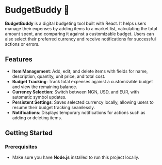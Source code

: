 # BudgetBuddy 🛒

**BudgetBuddy** is a digital budgeting tool built with React. It helps users manage their expenses by adding items to a market list, calculating the total amount spent, and comparing it against a customizable budget. Users can also select their preferred currency and receive notifications for successful actions or errors.


## Features

- **Item Management**: Add, edit, and delete items with fields for name, description, quantity, unit price, and total cost.
- **Budget Tracking**: Track total expenses against a customizable budget and view the remaining balance.
- **Currency Selection**: Switch between NGN, USD, and EUR, with automatic symbol updates.
- **Persistent Settings**: Saves selected currency locally, allowing users to resume their budget tracking seamlessly.
- **Notifications**: Displays temporary notifications for actions such as adding or deleting items.

## Getting Started

### Prerequisites
- Make sure you have **Node.js** installed to run this project locally.



